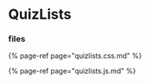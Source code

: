 # QuizLists

### files

{% page-ref page="quizlists.css.md" %}

{% page-ref page="quizlists.js.md" %}



